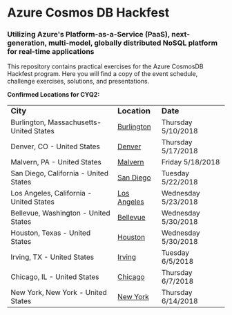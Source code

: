 # Azure Cosmos DB Hackfest
### Utilizing Azure's Platform-as-a-Service (PaaS), next-generation, multi-model, globally distributed NoSQL platform for real-time applications

This repository contains practical exercises for the Azure CosmosDB Hackfest program. Here you will find a copy of the event schedule, challenge exercises, solutions, and presentations.

<strong>Confirmed Locations for CYQ2:</strong>

<table>
  <tr>
    <td><strong><font size="+1">City</font></strong></td>
    <td><strong><font size="+1">Location</font></strong></td>
    <td><strong><font size="+1">Date</strong></font></td>
  </tr>
  <tr>
    <td>Burlington, Massachusetts- United States</td>
    <td><a href="https://www.microsoftevents.com/profile/form/index.cfm?PKformID=0x4024125e813" target="_blank">Burlington</a></td>
    <td>Thursday 5/10/2018</td>
  </tr>
  <tr>
    <td>Denver, CO - United States</td>
    <td><a href="https://www.microsoftevents.com/profile/form/index.cfm?PKformID=0x4046678450f" target="_blank">Denver</a></td>
    <td>Thursday 5/17/2018</td>
  </tr>
    <tr>
    <td>Malvern, PA - United States</td>
    <td><a href="https://www.microsoftevents.com/profile/form/index.cfm?PKFormID=0x3769734917f" target="_blank">Malvern</a></td>
    <td>Friday 5/18/2018</td>
  </tr>
  <tr>
    <td>San Diego, California - United States</td>
    <td><a href="https://www.microsoftevents.com/profile/form/index.cfm?PKformID=0x4045918abcd" target="_blank">San Diego</a></td>
    <td>Tuesday 5/22/2018</td>
  </tr>
  <tr>
    <td>Los Angeles, California - United States</td>
    <td><a href="https://www.microsoftevents.com/profile/form/index.cfm?PKformID=0x39352810001" target="_blank">Los Angeles</a></td>
    <td>Wednesday 5/23/2018</td>
  </tr>
  <tr>
    <td>Bellevue, Washington - United States</td>
    <td><a href="https://www.microsoftevents.com/profile/form/index.cfm?PKformID=0x3772052f9a3" target="_blank">Bellevue</a></td>
    <td>Wednesday 5/30/2018</td>
  </tr>
  <tr>
    <td>Houston, Texas - United States</td>
    <td><a href="https://www.microsoftevents.com/profile/form/index.cfm?PKformID=0x3952894a0f1" target="_blank">Houston</a></td>
    <td>Wednesday 5/30/2018</td>
  </tr>
  <tr>
    <td>Irving, TX - United States</td>
    <td><a href="https://www.microsoftevents.com/profile/form/index.cfm?PKformID=0x37691078f96" target="_blank">Irving</a></td>
    <td>Tuesday 6/5/2018</td>
  </tr>
  <tr>
    <td> Chicago, IL - United States</td>
    <td><a href="https://www.microsoftevents.com/profile/form/index.cfm?PKformID=0x3768879de42" target="_blank">Chicago</a></td>
    <td>Thursday 6/7/2018</td>
  </tr>
  <tr>
    <td> New York, New York - United States</td>
    <td><a href="https://www.microsoftevents.com/profile/form/index.cfm?PKformID=0x372816229e0" target="_blank">New York</a></td>
    <td>Thursday 6/14/2018</td>
  </tr>
  
  
  

</table>
